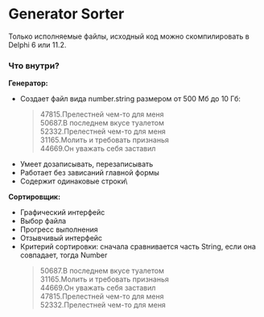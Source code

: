 # Generator Sorter
Только исполняемые файлы, исходный код можно скомпилировать в Delphi 6 или 11.2.
### Что внутри?
**Генератор:**
- Создает файл вида number.string размером от 500 Мб до 10 Гб:
  >47815.Прелестней чем-то для меня\
  >50687.В последнем вкусе туалетом\
  >52332.Прелестней чем-то для меня\
  >31165.Молить и требовать признанья\
  >44669.Он уважать себя заставил
 - Умеет дозаписывать, перезаписывать
 - Работает без зависаний главной формы
 - Содержит одинаковые строки\
 
**Сортировщик:**
- Графический интерфейс 
- Выбор файла 
- Прогресс выполнения
- Отзывчивый интерфейс
- Критерий сортировки: сначала сравнивается часть String, если она совпадает, тогда
Number
  >50687.В последнем вкусе туалетом\
  >31165.Молить и требовать признанья\
  >44669.Он уважать себя заставил\
  >47815.Прелестней чем-то для меня  
  >52332.Прелестней чем-то для меня
  
